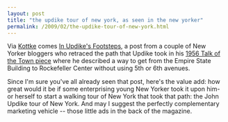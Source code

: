 ```yaml
---
layout: post
title: "the updike tour of new york, as seen in the new yorker"
permalink: /2009/02/the-updike-tour-of-new-york.html
---
```


Via [Kottke](http://www.kottke.org/09/02/updikes-urban-bushwhack) comes [In Updike's Footsteps](http://www.newyorker.com/online/blogs/books/2009/02/remembering-upd-6.html), a post from a couple of New Yorker bloggers who retraced the path that Updike took in his [1956 Talk of the Town piece](http://www.kottke.org/09/02/updikes-urban-bushwhack) where he described a way to get from the Empire State Building to Rockefeller Center without using 5th or 6th avenues.

Since I'm sure you've all already seen that post, here's the value add: how great would it be if some enterprising young New Yorker took it upon him- or herself to start a walking tour of New York that took that path: the John Updike tour of New York. And may I suggest the perfectly complementary marketing vehicle -- those little ads in the back of the magazine.